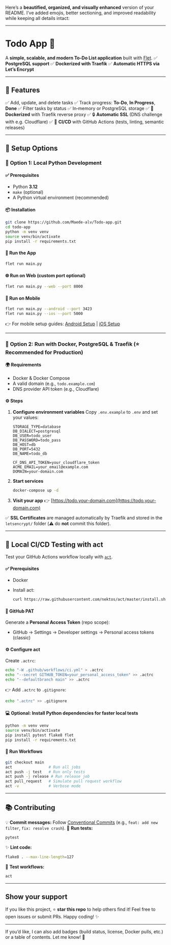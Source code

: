 Here’s a **beautified, organized, and visually enhanced** version of your README.
I’ve added emojis, better sectioning, and improved readability while keeping all details intact:

---

# **Todo App** 📝

A **simple, scalable, and modern To‑Do List application** built with [Flet](https://flet.dev/).
✅ **PostgreSQL support**
✅ **Dockerized with Traefik**
✅ **Automatic HTTPS via Let’s Encrypt**

---

## 🌟 **Features**

✅ Add, update, and delete tasks
✅ Track progress: **To‑Do**, **In Progress**, **Done**
✅ Filter tasks by status
✅ In‑memory or PostgreSQL storage
✅ 🚀 **Dockerized** with Traefik reverse proxy
✅ 🔒 **Automatic SSL** (DNS challenge with e.g. Cloudflare)
✅ 🤖 **CI/CD** with GitHub Actions (tests, linting, semantic releases)

---

## 🧰 **Setup Options**

### 🔧 **Option 1: Local Python Development**

#### ✅ Prerequisites

* Python **3.12**
* `make` (optional)
* A Python virtual environment (recommended)

#### 📦 Installation

```sh
git clone https://github.com/Maede-alv/Todo-app.git
cd todo-app
python -m venv venv
source venv/bin/activate
pip install -r requirements.txt
```

#### 🚀 Run the App

```sh
flet run main.py
```

#### 🌐 Run on Web (custom port optional)

```sh
flet run main.py --web --port 8000
```

#### 📱 Run on Mobile

```sh
flet run main.py --android --port 3423
flet run main.py --ios --port 5000
```

👉 For mobile setup guides: [Android Setup](https://flet.dev/docs/guides/python/android) | [iOS Setup](https://flet.dev/docs/guides/python/ios)

---

### 🐳 **Option 2: Run with Docker, PostgreSQL & Traefik** (⭐ Recommended for Production)

#### 🌍 Requirements

* Docker & Docker Compose
* A valid domain (e.g., `todo.example.com`)
* DNS provider API token (e.g., Cloudflare)

#### ⚙️ Steps

1. **Configure environment variables**
   Copy `.env.example` to `.env` and set your values:

   ```env
   STORAGE_TYPE=database
   DB_DIALECT=postgresql
   DB_USER=todo_user
   DB_PASSWORD=todo_pass
   DB_HOST=db
   DB_PORT=5432
   DB_NAME=todo_db

   CF_DNS_API_TOKEN=your_cloudflare_token
   ACME_EMAIL=your_email@example.com
   DOMAIN=your-domain.com
   ```

2. **Start services**

   ```sh
   docker-compose up -d
   ```

3. **Visit your app**
   👉 [https://todo.your-domain.com](https://todo.your-domain.com)

✅ **SSL Certificates** are managed automatically by Traefik and stored in the `letsencrypt/` folder (⚠️ do **not** commit this folder).

---

## 🤖 **Local CI/CD Testing with act**

Test your GitHub Actions workflow locally with [`act`](https://github.com/nektos/act).

#### ✅ Prerequisites

* Docker
* Install act:

  ```sh
  curl https://raw.githubusercontent.com/nektos/act/master/install.sh | sudo bash
  ```

#### 🔑 GitHub PAT

Generate a **Personal Access Token** (repo scope):

* GitHub → Settings → Developer settings → Personal access tokens (classic)

#### ⚙️ Configure act

Create `.actrc`:

```sh
echo "-W .github/workflows/ci.yml" > .actrc
echo "--secret GITHUB_TOKEN=your_personal_access_token" >> .actrc
echo "--defaultbranch main" >> .actrc
```

👉 Add `.actrc` to `.gitignore`:

```sh
echo ".actrc" >> .gitignore
```

#### 💻 Optional: Install Python dependencies for faster local tests

```sh
python -m venv venv
source venv/bin/activate
pip install pytest flake8 flet
pip install -r requirements.txt
```

#### 🚀 Run Workflows

```sh
git checkout main
act                # Run all jobs
act push -j test   # Run only tests
act push -j release # Run release job
act pull_request   # Simulate pull request workflow
act -v             # Verbose mode
```

---

## 📚 **Contributing**

💡 **Commit messages:** Follow [Conventional Commits](https://www.conventionalcommits.org/) (e.g., `feat: add new filter`, `fix: resolve crash`).
🧪 **Run tests:**

```sh
pytest
```

✨ **Lint code:**

```sh
flake8 . --max-line-length=127
```

🤖 **Test workflows:**

```sh
act
```

---

## **Show your support**

If you like this project, ⭐ **star this repo** to help others find it!
Feel free to open issues or submit PRs. Happy coding! ✨

---

If you’d like, I can also add badges (build status, license, Docker pulls, etc.) or a table of contents. Let me know! 🚀
